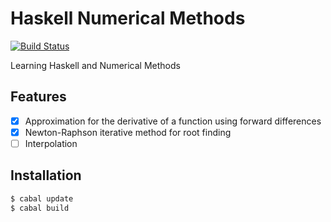 # Haskell Numerical Methods

[![Build Status](https://travis-ci.org/rfdickerson/NumericalMethods.svg?branch=master)](https://travis-ci.org/rfdickerson/NumericalMethods)

Learning Haskell and Numerical Methods

## Features

- [x] Approximation for the derivative of a function using forward differences
- [x] Newton-Raphson iterative method for root finding
- [ ] Interpolation

## Installation

```bash
$ cabal update
$ cabal build
```
